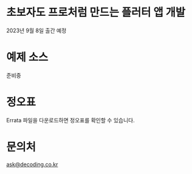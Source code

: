 # 초보자도 프로처럼 만드는 플러터 앱 개발 
2023년 9월 8일 출간 예정 

# 예제 소스
준비중 

# 정오표 
Errata 파일을 다운로드하면 정오표를 확인할 수 있습니다. 

# 문의처 
ask@decoding.co.kr 
